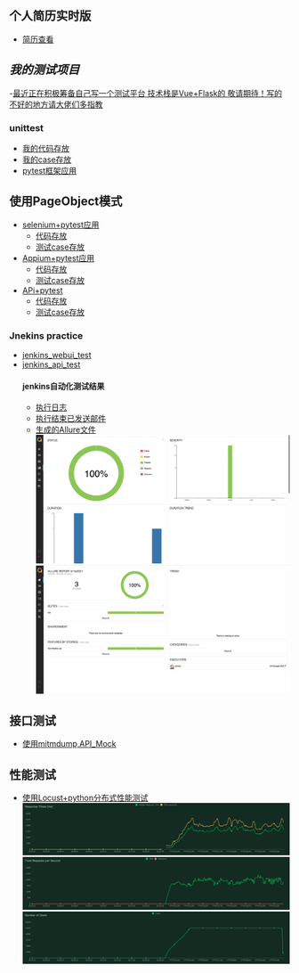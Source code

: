 
## 个人简历实时版
- [简历查看](resume/闫旭平求职简历.doc)

## _我的测试项目_
-[最近正在积极筹备自己写一个测试平台
    技术栈是Vue+Flask的
    敬请期待！写的不好的地方请大佬们多指教](./terrace/newprojecttest)
    

### unittest
- [我的代码存放](./test_game/src)
- [我的case存放](./test_game/testing)
- [pytest框架应用](./test_Calculator)

## 使用PageObject模式
  - [selenium+pytest应用](./web_selenium_test) 
    - [代码存放](./web_selenium_test/Page)
    - [测试case存放](./web_selenium_test/test_case)
  - [Appium+pytest应用](./app_APPium_test)
    - [代码存放](./app_APPium_test/src)
    - [测试case存放](./app_APPium_test/test_case)
  - [APi+pytest](./test_API)
    - [代码存放](./test_API/src)
    - [测试case存放](./test_API/testing/test_wuwork_api_plus.py)
    
### Jnekins practice
- [jenkins_webui_test](./Jenkins_test/jenkins_webui_test)
- [jenkins_api_test](./Jenkins_test/jenkins_Api_test)
    #### jenkins自动化测试结果
  - [执行日志](./Jenkins_test/jenkins_Api_test/email_log/build.log)
  - [执行结束已发送邮件](./Jenkins_test/jenkins_Api_test/email_log/Jenkins构建提示：0412newjob%20-%20Build%20%23%201%20-%20Successful!.eml)
  - [生成的Allure文件](./Jenkins_test/jenkins_Api_test/allure-report)
    ![测试结果](./Jenkins_test/jenkins_Api_test/allure-report/data/Lark20210414-093230.png)
    ![测试结果](./Jenkins_test/jenkins_Api_test/allure-report/data/Lark20210414-093223.png)

## 接口测试
  - [使用mitmdump,API_Mock](/test_API/API_MOCK/api_mock.py)

## 性能测试
  - [使用Locust+python分布式性能测试](./Performance_Test/wuwork_test.py)
    ![image](./Performance_Test/Test_Results/response_times_(ms)_1615213371.png)
    ![image](./Performance_Test/Test_Results/total_requests_per_second_1615213371.png)
    ![image](./Performance_Test/Test_Results/number_of_users_1615213371.png)
    
